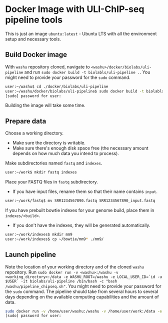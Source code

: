 Docker Image with ULI-ChIP-seq pipeline tools
=====================================

This is just an image `ubuntu:latest` - Ubuntu LTS with all the environment setup and necessary tools.

Build Docker image
---------

With `washu` repository cloned, navigate to `<washu>/docker/biolabs/uli-pipeline` and run `sudo docker build -t biolabls/uli-pipeline .`.
You might need to provide your password for the `sudo` command.

```bash
user:~/washu$ cd ./docker/biolabs/uli-pipeline
user:~/washu/docker/biolabs/uli-pipeline$ sudo docker build -t biolabls/uli-pipeline .
[sudo] password for user:
```

Building the image will take some time.


Prepare data
---------

Choose a working directory.
* Make sure the directory is writable.
* Make sure there's enough disk space free (the necessary amount depends on how much data you intend to process).

Make subdirectories named `fastq` and `indexes`.

```bash
user:~/work$ mkdir fastq indexes
```

Place your FASTQ files in `fastq` subdirectory.
* If you have input files, rename them so that their name contains `input`.

```bash
user:~/work/fastq$ mv SRR1234567890.fastq SRR1234567890_input.fastq
```

If you have prebuilt bowtie indexes for your genome build, place them in `indexes/<build>`.
* If you don't have the indexes, they will be generated automatically.

```bash
user:~/work/indexes$ mkdir mm9
user:~/work/indexes$ cp ~/bowtie/mm9* ./mm9/
```

Launch pipeline
----------

Note the location of your working directory and of the cloned `washu` repository.
Run ``sudo docker run -v <washu>:/washu -v <working_directory>:/data -e WASHU_ROOT=/washu -e LOCAL_USER_ID=`id -u $USER` -it biolabs/uli-pipeline /bin/bash -c "bash /washu/pipeline_chipseq.sh"``.
You might need to provide your password for the `sudo` command. The pipeline should take from several hours to several days depending on the available computing capabilities and the amount of data.

```bash
sudo docker run -v /home/user/washu:/washu -v /home/user/work:/data -e WASHU_ROOT=/washu -e LOCAL_USER_ID=`id -u $USER` -it biolabs/uli-pipeline /bin/bash -c "bash /washu/pipeline_chipseq.sh"
[sudo] password for user:
```
